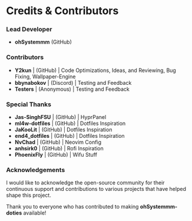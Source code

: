# Credits & Contributors

### Lead Developer
- **ohSystemmm** (GitHub)

### Contributors
- **Y2kun**        | (GitHub)    | Code Optimizations, Ideas, and Reviewing, Bug Fixing, Wallpaper-Engine
- **bbynabokov**   | (Discord)   | Testing and Feedback
- **Testers**      | (Anonymous) | Testing and Feedback

### Special Thanks
- **Jas-SinghFSU**  | (GitHub)   | HyprPanel
- **ml4w-dotfiles** | (GitHub)   | Dotfiles Inspiration
- **JaKooLit**      | (GitHub)   | Dotfiles Inspiration
- **end4_dotfiles** | (GitHub)   | Dotfiles Inspiration
- **NvChad**        | (GitHub)   | Neovim Config
- **anhsirk0**      | (GitHub)   | Rofi Inspiration
- **PhoenixFly**    | (GitHub)   | Wifu Stuff

### Acknowledgements
I would like to acknowledge the open-source community for their continuous support and contributions to various projects that have helped shape this project.

Thank you to everyone who has contributed to making **ohSystemmm-doties** available!
